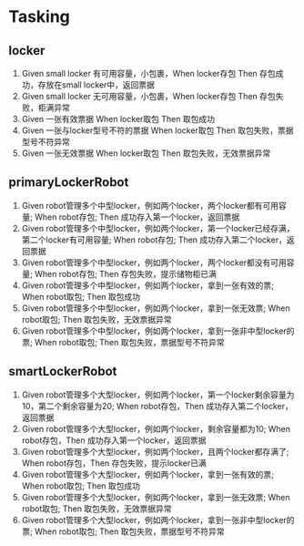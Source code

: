 # Tasking

## locker

1. Given small locker 有可用容量，小包裹，When locker存包 Then 存包成功，存放在small locker中，返回票据
2. Given small locker 无可用容量，小包裹，When locker存包 Then 存包失败，柜满异常
3. Given 一张有效票据 When locker取包 Then 取包成功
4. Given 一张与locker型号不符的票据 When locker取包 Then 取包失败，票据型号不符异常
5. Given 一张无效票据 When locker取包 Then 取包失败，无效票据异常

## primaryLockerRobot

1. Given robot管理多个中型locker，例如两个locker，两个locker都有可用容量; When robot存包; Then 成功存入第一个locker，返回票据
2. Given robot管理多个中型locker，例如两个locker，第一个locker已经存满，第二个locker有可用容量; When robot存包; Then 成功存入第二个locker，返回票据
3. Given robot管理多个中型locker，例如两个locker，两个locker都没有可用容量; When robot存包; Then 存包失败，提示储物柜已满
4. Given robot管理多个中型locker，例如两个locker，拿到一张有效的票; When robot取包; Then 取包成功
5. Given robot管理多个中型locker，例如两个locker，拿到一张无效票; When robot取包; Then 取包失败，无效票据异常
6. Given robot管理多个中型locker，例如两个locker，拿到一张非中型locker的票; When robot取包; Then 取包失败，票据型号不符异常

## smartLockerRobot

1. Given robot管理多个大型locker，例如两个locker，第一个locker剩余容量为10，第二个剩余容量为20; When robot存包，Then 成功存入第二个locker，返回票据
2. Given robot管理多个大型locker，例如两个locker，剩余容量都为10; When robot存包，Then 成功存入第一个locker，返回票据
3. Given robot管理多个大型locker，例如两个locker，且两个locker都存满了; When robot存包，Then 存包失败，提示locker已满
4. Given robot管理多个大型locker，例如两个locker，拿到一张有效的票; When robot取包; Then 取包成功
5. Given robot管理多个大型locker，例如两个locker，拿到一张无效票; When robot取包; Then 取包失败，无效票据异常
6. Given robot管理多个大型locker，例如两个locker，拿到一张非中型locker的票; When robot取包; Then 取包失败，票据型号不符异常